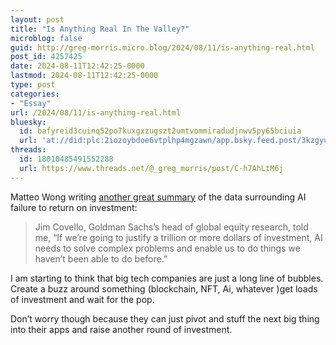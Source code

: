 ```yaml
---
layout: post
title: "Is Anything Real In The Valley?"
microblog: false
guid: http://greg-morris.micro.blog/2024/08/11/is-anything-real.html
post_id: 4257425
date: 2024-08-11T12:42:25-0000
lastmod: 2024-08-11T12:42:25-0000
type: post
categories:
- "Essay"
url: /2024/08/11/is-anything-real.html
bluesky:
  id: bafyreid3cuinq52po7kuxgxzugszt2umtvommiradudjnwv5py65bciuia
  url: 'at://did:plc:2iozoybdoe6vtplhp4mgzawn/app.bsky.feed.post/3kzgyuryzn22f'
threads:
  id: 18010485491552288
  url: https://www.threads.net/@_greg_morris/post/C-h7AhLtM6j
---
```

Matteo Wong writing [another great summary](https://www.theatlantic.com/technology/archive/2024/07/ai-companies-unprofitable/679278/) of the data surrounding AI failure to return on investment:

> Jim Covello, Goldman Sachs’s head of global equity research, told me, “If we’re going to justify a trillion or more dollars of investment, AI needs to solve complex problems and enable us to do things we haven’t been able to do before.”

I am starting to think that big tech companies are just a long line of bubbles. Create a buzz around something (blockchain, NFT, Ai, whatever )get loads of investment and wait for the pop.

Don’t worry though because they can just pivot and stuff the next big thing into their apps and raise another round of investment.

